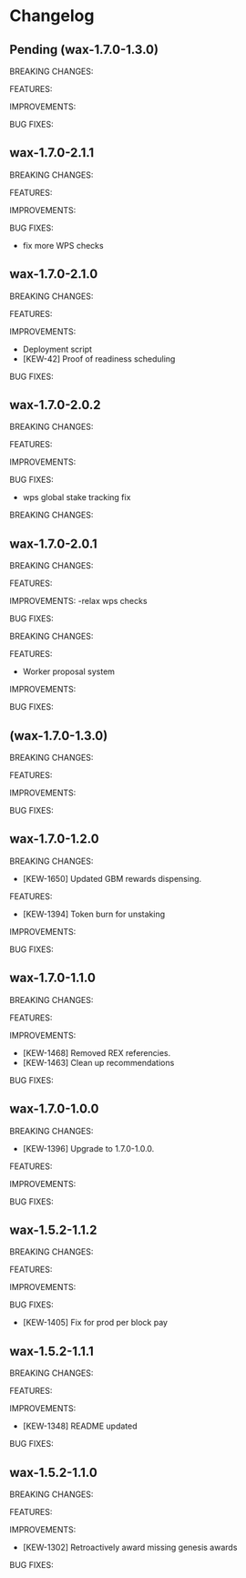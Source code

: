 # Changelog

## Pending (wax-1.7.0-1.3.0)

BREAKING CHANGES:

FEATURES:

IMPROVEMENTS:

BUG FIXES:

## wax-1.7.0-2.1.1

BREAKING CHANGES:

FEATURES:

IMPROVEMENTS:

BUG FIXES:
- fix more WPS checks

## wax-1.7.0-2.1.0

BREAKING CHANGES:

FEATURES:

IMPROVEMENTS:
- Deployment script
- [KEW-42] Proof of readiness scheduling

BUG FIXES:

## wax-1.7.0-2.0.2

BREAKING CHANGES:

FEATURES:

IMPROVEMENTS:

BUG FIXES:
- wps global stake tracking fix

BREAKING CHANGES:

## wax-1.7.0-2.0.1

BREAKING CHANGES:

FEATURES:

IMPROVEMENTS:
-relax wps checks

BUG FIXES:

BREAKING CHANGES:

FEATURES:
- Worker proposal system

IMPROVEMENTS:

BUG FIXES:

## (wax-1.7.0-1.3.0)

BREAKING CHANGES:

FEATURES:

IMPROVEMENTS:

BUG FIXES:

## wax-1.7.0-1.2.0

BREAKING CHANGES:
- [KEW-1650] Updated GBM rewards dispensing.

FEATURES:
- [KEW-1394] Token burn for unstaking

IMPROVEMENTS:

BUG FIXES:

## wax-1.7.0-1.1.0

BREAKING CHANGES:

FEATURES:

IMPROVEMENTS:
- [KEW-1468] Removed REX referencies.
- [KEW-1463] Clean up recommendations

BUG FIXES:

## wax-1.7.0-1.0.0

BREAKING CHANGES:
- [KEW-1396] Upgrade to 1.7.0-1.0.0.

FEATURES:

IMPROVEMENTS:

BUG FIXES:

## wax-1.5.2-1.1.2

BREAKING CHANGES:

FEATURES:

IMPROVEMENTS:

BUG FIXES:
- [KEW-1405] Fix for prod per block pay

## wax-1.5.2-1.1.1

BREAKING CHANGES:

FEATURES:

IMPROVEMENTS:
- [KEW-1348] README updated

BUG FIXES:

## wax-1.5.2-1.1.0

BREAKING CHANGES:

FEATURES:

IMPROVEMENTS:
- [KEW-1302] Retroactively award missing genesis awards

BUG FIXES:
